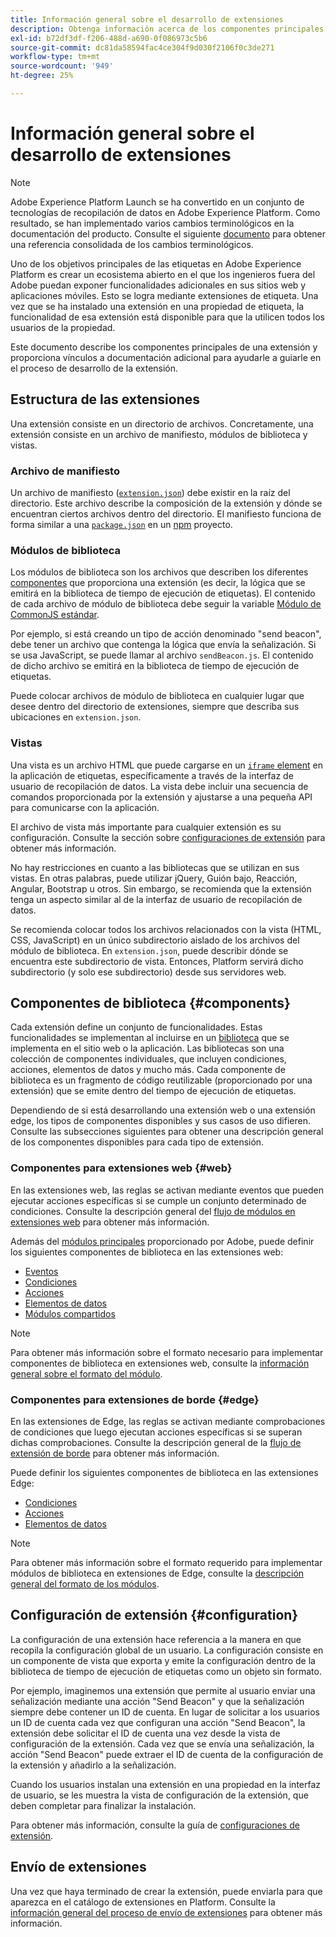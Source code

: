 ```yaml
---
title: Información general sobre el desarrollo de extensiones
description: Obtenga información acerca de los componentes principales de los distintos tipos de extensión de etiquetas y el proceso de desarrollo de extensión en Adobe Experience Platform.
exl-id: b72df3df-f206-488d-a690-0f086973c5b6
source-git-commit: dc81da58594fac4ce304f9d030f2106f0c3de271
workflow-type: tm+mt
source-wordcount: '949'
ht-degree: 25%

---
```


# Información general sobre el desarrollo de extensiones

>[!NOTE]
>
>Adobe Experience Platform Launch se ha convertido en un conjunto de tecnologías de recopilación de datos en Adobe Experience Platform. Como resultado, se han implementado varios cambios terminológicos en la documentación del producto. Consulte el siguiente [documento](../term-updates.md) para obtener una referencia consolidada de los cambios terminológicos.

Uno de los objetivos principales de las etiquetas en Adobe Experience Platform es crear un ecosistema abierto en el que los ingenieros fuera del Adobe puedan exponer funcionalidades adicionales en sus sitios web y aplicaciones móviles. Esto se logra mediante extensiones de etiqueta. Una vez que se ha instalado una extensión en una propiedad de etiqueta, la funcionalidad de esa extensión está disponible para que la utilicen todos los usuarios de la propiedad.

Este documento describe los componentes principales de una extensión y proporciona vínculos a documentación adicional para ayudarle a guiarle en el proceso de desarrollo de la extensión.

## Estructura de las extensiones

Una extensión consiste en un directorio de archivos. Concretamente, una extensión consiste en un archivo de manifiesto, módulos de biblioteca y vistas.

### Archivo de manifiesto

Un archivo de manifiesto ([`extension.json`](./manifest.md)) debe existir en la raíz del directorio. Este archivo describe la composición de la extensión y dónde se encuentran ciertos archivos dentro del directorio. El manifiesto funciona de forma similar a una [`package.json`](https://docs.npmjs.com/files/package.json) en un [npm](https://www.npmjs.com/) proyecto.

### Módulos de biblioteca

Los módulos de biblioteca son los archivos que describen los diferentes [componentes](#components) que proporciona una extensión (es decir, la lógica que se emitirá en la biblioteca de tiempo de ejecución de etiquetas). El contenido de cada archivo de módulo de biblioteca debe seguir la variable [Módulo de CommonJS estándar](https://nodejs.org/api/modules.html#modules-commonjs-modules).

Por ejemplo, si está creando un tipo de acción denominado &quot;send beacon&quot;, debe tener un archivo que contenga la lógica que envía la señalización. Si se usa JavaScript, se puede llamar al archivo `sendBeacon.js`. El contenido de dicho archivo se emitirá en la biblioteca de tiempo de ejecución de etiquetas.

Puede colocar archivos de módulo de biblioteca en cualquier lugar que desee dentro del directorio de extensiones, siempre que describa sus ubicaciones en `extension.json`.

### Vistas

Una vista es un archivo HTML que puede cargarse en un [`iframe` element](https://developer.mozilla.org/es-ES/docs/Web/HTML/Element/iframe) en la aplicación de etiquetas, específicamente a través de la interfaz de usuario de recopilación de datos. La vista debe incluir una secuencia de comandos proporcionada por la extensión y ajustarse a una pequeña API para comunicarse con la aplicación.

El archivo de vista más importante para cualquier extensión es su configuración. Consulte la sección sobre [configuraciones de extensión](#configuration) para obtener más información.

No hay restricciones en cuanto a las bibliotecas que se utilizan en sus vistas. En otras palabras, puede utilizar jQuery, Guión bajo, Reacción, Angular, Bootstrap u otros. Sin embargo, se recomienda que la extensión tenga un aspecto similar al de la interfaz de usuario de recopilación de datos.

Se recomienda colocar todos los archivos relacionados con la vista (HTML, CSS, JavaScript) en un único subdirectorio aislado de los archivos del módulo de biblioteca. En `extension.json`, puede describir dónde se encuentra este subdirectorio de vista. Entonces, Platform servirá dicho subdirectorio (y solo ese subdirectorio) desde sus servidores web.

## Componentes de biblioteca {#components}

Cada extensión define un conjunto de funcionalidades. Estas funcionalidades se implementan al incluirse en un [biblioteca](../ui/publishing/libraries.md) que se implementa en el sitio web o la aplicación. Las bibliotecas son una colección de componentes individuales, que incluyen condiciones, acciones, elementos de datos y mucho más. Cada componente de biblioteca es un fragmento de código reutilizable (proporcionado por una extensión) que se emite dentro del tiempo de ejecución de etiquetas.

Dependiendo de si está desarrollando una extensión web o una extensión edge, los tipos de componentes disponibles y sus casos de uso difieren. Consulte las subsecciones siguientes para obtener una descripción general de los componentes disponibles para cada tipo de extensión.

### Componentes para extensiones web {#web}

En las extensiones web, las reglas se activan mediante eventos que pueden ejecutar acciones específicas si se cumple un conjunto determinado de condiciones. Consulte la descripción general del [flujo de módulos en extensiones web](./web/flow.md) para obtener más información.

Además del [módulos principales](./web/core.md) proporcionado por Adobe, puede definir los siguientes componentes de biblioteca en las extensiones web:

* [Eventos](./web/event-types.md)
* [Condiciones](./web/condition-types.md)
* [Acciones](./web/action-types.md)
* [Elementos de datos](./web/data-element-types.md)
* [Módulos compartidos](./web/shared.md)

>[!NOTE]
>
>Para obtener más información sobre el formato necesario para implementar componentes de biblioteca en extensiones web, consulte la [información general sobre el formato del módulo](./web/format.md).

### Componentes para extensiones de borde {#edge}

En las extensiones de Edge, las reglas se activan mediante comprobaciones de condiciones que luego ejecutan acciones específicas si se superan dichas comprobaciones. Consulte la descripción general de la [flujo de extensión de borde](./edge/flow.md) para obtener más información.

Puede definir los siguientes componentes de biblioteca en las extensiones Edge:

* [Condiciones](./edge/condition-types.md)
* [Acciones](./edge/action-types.md)
* [Elementos de datos](./edge/data-element-types.md)

>[!NOTE]
>
>Para obtener más información sobre el formato requerido para implementar módulos de biblioteca en extensiones de Edge, consulte la [descripción general del formato de los módulos](./edge/format.md).

## Configuración de extensión {#configuration}

La configuración de una extensión hace referencia a la manera en que recopila la configuración global de un usuario. La configuración consiste en un componente de vista que exporta y emite la configuración dentro de la biblioteca de tiempo de ejecución de etiquetas como un objeto sin formato.

Por ejemplo, imaginemos una extensión que permite al usuario enviar una señalización mediante una acción &quot;Send Beacon&quot; y que la señalización siempre debe contener un ID de cuenta. En lugar de solicitar a los usuarios un ID de cuenta cada vez que configuran una acción &quot;Send Beacon&quot;, la extensión debe solicitar el ID de cuenta una vez desde la vista de configuración de la extensión. Cada vez que se envía una señalización, la acción &quot;Send Beacon&quot; puede extraer el ID de cuenta de la configuración de la extensión y añadirlo a la señalización.

Cuando los usuarios instalan una extensión en una propiedad en la interfaz de usuario, se les muestra la vista de configuración de la extensión, que deben completar para finalizar la instalación.

Para obtener más información, consulte la guía de [configuraciones de extensión](./configuration.md).

## Envío de extensiones

Una vez que haya terminado de crear la extensión, puede enviarla para que aparezca en el catálogo de extensiones en Platform. Consulte la [información general del proceso de envío de extensiones](./submit/overview.md) para obtener más información.
